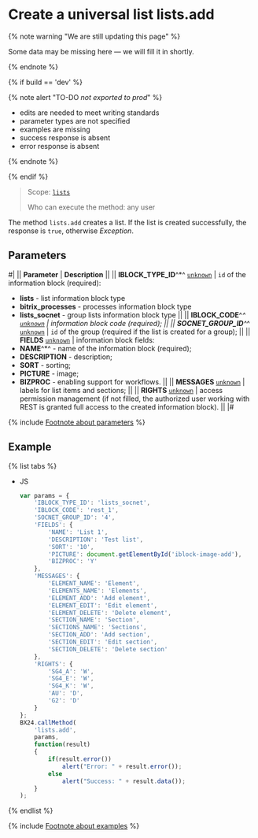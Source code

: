 # Create a universal list lists.add

{% note warning "We are still updating this page" %}

Some data may be missing here — we will fill it in shortly.

{% endnote %}

{% if build == 'dev' %}

{% note alert "TO-DO _not exported to prod_" %}

- edits are needed to meet writing standards
- parameter types are not specified
- examples are missing
- success response is absent
- error response is absent

{% endnote %}

{% endif %}

> Scope: [`lists`](../../scopes/permissions.md)
>
> Who can execute the method: any user

The method `lists.add` creates a list. If the list is created successfully, the response is `true`, otherwise *Exception*.

## Parameters

#|
|| **Parameter** | **Description** ||
|| **IBLOCK_TYPE_ID**^*^
[`unknown`](../../data-types.md) | `id` of the information block (required):
- **lists** - list information block type
- **bitrix_processes** - processes information block type
- **lists_socnet** - group lists information block type ||
|| **IBLOCK_CODE**^*^
[`unknown`](../../data-types.md) | information block code (required); ||
|| **SOCNET_GROUP_ID**^*^
[`unknown`](../../data-types.md) | `id` of the group (required if the list is created for a group); ||
|| **FIELDS**
[`unknown`](../../data-types.md) | information block fields:
- **NAME**^*^ - name of the information block (required);
- **DESCRIPTION** - description;
- **SORT** - sorting;
- **PICTURE** - image;
- **BIZPROC** - enabling support for workflows. ||
|| **MESSAGES**
[`unknown`](../../data-types.md) | labels for list items and sections; ||
|| **RIGHTS**
[`unknown`](../../data-types.md) | access permission management (if not filled, the authorized user working with REST is granted full access to the created information block). ||
|#

{% include [Footnote about parameters](../../../_includes/required.md) %}

## Example

{% list tabs %}

- JS

    ```js
    var params = {
        'IBLOCK_TYPE_ID': 'lists_socnet',
        'IBLOCK_CODE': 'rest_1',
        'SOCNET_GROUP_ID': '4',
        'FIELDS': {
            'NAME': 'List 1',
            'DESCRIPTION': 'Test list',
            'SORT': '10',
            'PICTURE': document.getElementById('iblock-image-add'),
            'BIZPROC': 'Y'
        },
        'MESSAGES': {
            'ELEMENT_NAME': 'Element',
            'ELEMENTS_NAME': 'Elements',
            'ELEMENT_ADD': 'Add element',
            'ELEMENT_EDIT': 'Edit element',
            'ELEMENT_DELETE': 'Delete element',
            'SECTION_NAME': 'Section',
            'SECTIONS_NAME': 'Sections',
            'SECTION_ADD': 'Add section',
            'SECTION_EDIT': 'Edit section',
            'SECTION_DELETE': 'Delete section'
        },
        'RIGHTS': {
            'SG4_A': 'W',
            'SG4_E': 'W',
            'SG4_K': 'W',
            'AU': 'D',
            'G2': 'D'
        }
    };
    BX24.callMethod(
        'lists.add',
        params,
        function(result)
        {
            if(result.error())
                alert("Error: " + result.error());
            else
                alert("Success: " + result.data());
        }
    );
    ```

{% endlist %}

{% include [Footnote about examples](../../../_includes/examples.md) %}